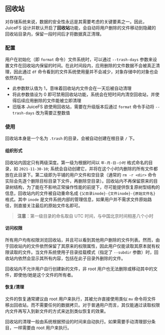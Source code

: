 ## 回收站

对存储系统来说，数据的安全性永远是其需要考虑的关键要素之一。因此，JuiceFS 设计并默认开启了**回收站**功能，会自动将用户删除的文件移动到隐藏的回收站目录内，保留一段时间后才将数据真正清理。

### 配置

用户在初始化（即 `format` 命令）文件系统时，可以通过 `--trash-days` 参数来设置文件在回收站内保留的时间。在此时间段内，应用删除的文件数据不会被真正清理，因此通过 `df` 命令看到的文件系统使用量并不会减少，对象存储中的对象也会依然存在。

- 此参数默认值为 1，意味着回收站内文件会在一天后被自动清理
- 将此参数值设为 0 即可禁用回收站功能，系统会在短时间内清空回收站，并使得后续应用删除的文件能被立即清理
- 旧版本 JuiceFS 欲使用回收站，需要在升级版本后通过 `format` 命令手动将 `--trash-days` 改为需要正整数值

### 使用

回收站本身是一个名为 `.trash` 的目录，会被自动创建在根目录 `/` 下。

#### 组织形式

回收站内固定只有两级深度。第一级为根据时间以 `年-月-日-小时` 格式命名的目录，如 `2021-11-30-10`; 系统会自动创建它，并将在这个小时内删除的所有文件都放在此目录下。第二级即为平铺的用户文件和空目录（通常的 `rm -r <dir>` 命令实际会先逐个删除目标目录下文件，再删除空目录）。回收站内不再保留原来的目录树结构，为了能在不影响正常操作性能的前提下，尽可能提供恢复原树型结构的信息，回收站内的文件被自动重命名成 `{父目录inode}-{文件inode}-{原始文件名}` 格式。其中 `inode` 是文件系统内部的管理信息，如果用户并不需求文件原始路径，则直接关注最后的原始文件名即可。

> **注意**：第一级目录的命名取自 UTC 时间，与中国北京时间相差八个小时

#### 访问权限

所有用户均有权限浏览回收站，并且可以看到其他用户删除的文件列表。然而，由于回收站内的文件依然保留了其原来的权限属性，因此用户仅能读取其原本就有权限读取的文件。当文件系统使用子目录挂载模式（指定了 `--subdir` 参数）时，回收站内依然会显示其所有内容，包括在此子目录外删除的文件。

回收站内不允许用户自行创建新的文件，非 root 用户也无法删除或移动其中的文件，即使他/她是这个文件的所有者。

#### 恢复/清理

文件的恢复通常建议由 root 用户来执行，其被允许直接使用类似 `mv` 命令将文件移出回收站，而不需要任何的数据拷贝。对于普通用户而言，其仅能通过读取权限内文件再写入到新文件的方式来达到类似恢复的效果。

回收站的清理一般由系统根据预设的时间来自动执行。如果需要手动清理部分条目，一样需要由 root 用户来执行。
